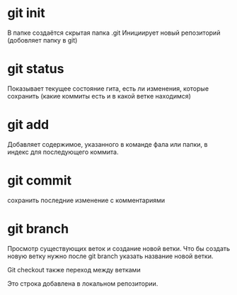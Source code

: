 # git init
В папке создаётся скрытая папка .git
Инициирует новый репозиторий (добовляет папку в git)

# git status
Показывает текущее состояние гита, есть ли изменения, которые сохранить (какие коммиты есть и в какой ветке находимся)

# git add
Добавляет содержимое, указанного в команде фала или папки, в индекс для последующего коммита.

# git commit
сохранить последние изменение с комментариями

# git branch

Просмотр существующих веток и создание новой ветки. Что бы создать новую ветку нужно после git branch указать название новой ветки.

Git checkout также переход между ветками

Это строка добавлена в локальном репозитории.